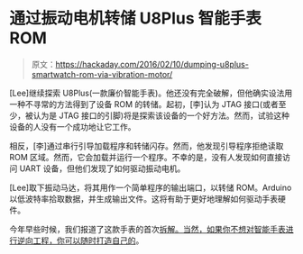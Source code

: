 # 通过振动电机转储 U8Plus 智能手表 ROM

> 原文：<https://hackaday.com/2016/02/10/dumping-u8plus-smartwatch-rom-via-vibration-motor/>

[Lee]继续探索 U8Plus(一款廉价智能手表)。他还没有完全破解，但他确实设法用一种不寻常的方法得到了设备 ROM 的转储。起初，[李]认为 JTAG 接口(或者至少，被认为是 JTAG 接口的引脚)将是探索该设备的一个好方法。然而，试验这种设备的人没有一个成功地让它工作。

相反，[李]通过串行引导加载程序和转储闪存。然而，他发现引导程序拒绝读取 ROM 区域。然而，它会加载并运行一个程序。不幸的是，没有人发现如何直接访问 UART 设备，但他们发现了如何驱动振动电机。

[Lee]取下振动马达，将其用作一个简单程序的输出端口，以转储 ROM。Arduino 以低波特率拾取数据，并生成输出文件。这将有助于更好地理解如何驱动手表硬件。

今年早些时候，我们报道了这款手表的首次[拆解。当然，如果你不想对智能手表进行逆向工程，你可以随时](http://hackaday.com/2016/01/13/cheap-smartwatch-teardown/)[打造自己的](http://hackaday.com/2016/01/10/pic32-smart-watch-2/)。